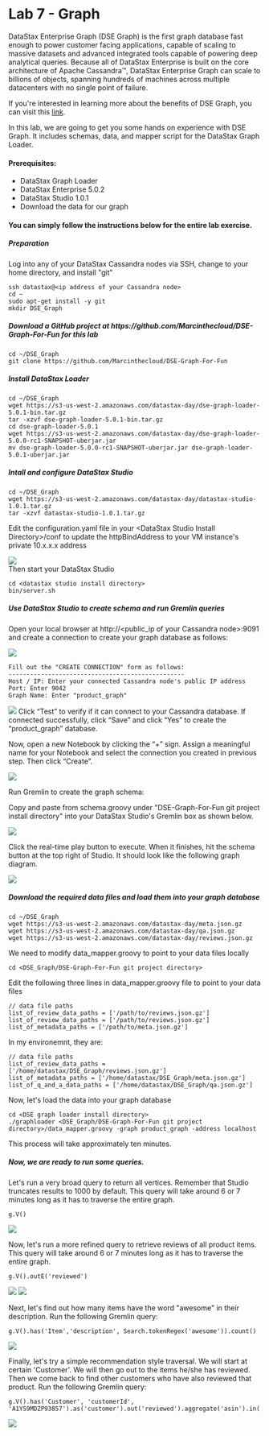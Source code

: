 # Lab 7 - Graph

DataStax Enterprise Graph (DSE Graph) is the first graph database fast enough to power customer facing applications, capable of scaling to massive datasets and advanced integrated tools capable of powering deep analytical queries. Because all of DataStax Enterprise is built on the core architecture of Apache Cassandra™, DataStax Enterprise Graph can scale to billions of objects, spanning hundreds of machines across multiple datacenters with no single point of failure.

If you're interested in learning more about the benefits of DSE Graph, you can visit this [link](https://docs.datastax.com/en/latest-dse/datastax_enterprise/graph/dseGraphAbout.html).

In this lab, we are going to get you some hands on experience with DSE Graph. It includes schemas, data, and mapper script for the DataStax Graph Loader.

#### Prerequisites:

- DataStax Graph Loader
- DataStax Enterprise 5.0.2
- DataStax Studio 1.0.1
- Download the data for our graph

#### You can simply follow the instructions below for the entire lab exercise.

##### Preparation

Log into any of your DataStax Cassandra nodes via SSH, change to your home directory, and install "git"
```
ssh datastax@<ip address of your Cassandra node>
cd ~
sudo apt-get install -y git
mkdir DSE_Graph
```

##### Download a GitHub project at https:\/\/github.com/Marcinthecloud/DSE-Graph-For-Fun for this lab
```
cd ~/DSE_Graph
git clone https://github.com/Marcinthecloud/DSE-Graph-For-Fun
```

##### Install DataStax Loader
```
cd ~/DSE_Graph
wget https://s3-us-west-2.amazonaws.com/datastax-day/dse-graph-loader-5.0.1-bin.tar.gz
tar -xzvf dse-graph-loader-5.0.1-bin.tar.gz
cd dse-graph-loader-5.0.1
wget https://s3-us-west-2.amazonaws.com/datastax-day/dse-graph-loader-5.0.0-rc1-SNAPSHOT-uberjar.jar
mv dse-graph-loader-5.0.0-rc1-SNAPSHOT-uberjar.jar dse-graph-loader-5.0.1-uberjar.jar
```

##### Intall and configure DataStax Studio

```
cd ~/DSE_Graph
wget https://s3-us-west-2.amazonaws.com/datastax-day/datastax-studio-1.0.1.tar.gz
tar -xzvf datastax-studio-1.0.1.tar.gz
```

Edit the configuration.yaml file in your \<DataStax Studio Install Directory\>/conf to update the httpBindAddress to your VM instance's private 10.x.x.x address

![](./img/lab7_datastax_studio_configuration_yaml.png)
<br>
Then start your DataStax Studio

```
cd <datastax studio install directory>
bin/server.sh
```

##### Use DataStax Studio to create schema and run Gremlin queries

Open your local browser at http://\<public_ip of your Cassandra node\>:9091 and create a connection to create your graph database as follows:

![](./img/lab7_datastax_front.png)

```
Fill out the "CREATE CONNECTION" form as follows:
-------------------------------------------------
Host / IP: Enter your connected Cassandra node's public IP address
Port: Enter 9042
Graph Name: Enter "product_graph"
```

![](./img/lab7_create_connection.png)
Click “Test” to verify if it can connect to your Cassandra database.  If connected successfully, click “Save” and click “Yes” to create the “product_graph” database.

Now, open a new Notebook by clicking the “+” sign.  Assign a meaningful name for your Notebook and select the connection you created in previous step.  Then click “Create”.

![](./img/lab7_create_notebook.png)

Run Gremlin to create the graph schema:

Copy and paste from schema.groovy under "DSE-Graph-For-Fun git project install directory" into your DataStax Studio's Gremlin box as shown below.

![](./img/lab7_create_schema.png)

Click the real-time play button to execute. When it finishes, hit the schema button at the top right of Studio.  It should look like the following graph diagram.

![](./img/lab7_schema_graph.png)


##### Download the required data files and load them into your graph database
```
cd ~/DSE_Graph
wget https://s3-us-west-2.amazonaws.com/datastax-day/meta.json.gz
wget https://s3-us-west-2.amazonaws.com/datastax-day/qa.json.gz
wget https://s3-us-west-2.amazonaws.com/datastax-day/reviews.json.gz
```

We need to modify data_mapper.groovy to point to your data files locally
```
cd <DSE_Graph/DSE-Graph-For-Fun git project directory>
```

Edit the following three lines in data_mapper.groovy file to point to your data files
```
// data file paths
list_of_review_data_paths = ['/path/to/reviews.json.gz']
list_of_review_data_paths = ['/path/to/reviews.json.gz']
list_of_metadata_paths = ['/path/to/meta.json.gz']
```
In my environemnt, they are:
```
// data file paths
list_of_review_data_paths = ['/home/datastax/DSE_Graph/reviews.json.gz']
list_of_metadata_paths = ['/home/datastax/DSE_Graph/meta.json.gz']
list_of_q_and_a_data_paths = ['/home/datastax/DSE_Graph/qa.json.gz']
```

Now, let's load the data into your graph database
```
cd <DSE graph loader install directory>
./graphloader <DSE_Graph/DSE-Graph-For-Fun git project directory>/data_mapper.groovy -graph product_graph -address localhost
```
This process will take approximately ten minutes.


##### Now, we are ready to run some queries.

Let's run a very broad query to return all vertices.  Remember that Studio truncates results to 1000 by default.  This query will take around 6 or 7 minutes long as it has to traverse the entire graph.
```
g.V()
```

![](./img/lab7_gV.png)

Now, let's run a more refined query to retrieve reviews of all product items.  This query will take around 6 or 7 minutes long as it has to traverse the entire graph.

```
g.V().outE('reviewed')
```

![](./img/lab7_item_reviewed.png)
![](.img/lab7_item_reviewed_graph.png)


Next, let's find out how many items have the word "awesome" in their description.  Run the following Gremlin query:

```
g.V().has('Item','description', Search.tokenRegex('awesome')).count()
```

![](./img/lab7_awesome_desc.png)


Finally, let's try a simple recommendation style traversal.  We will start at certain 'Customer'.  We will then go out to the items he/she has reviewed. Then we come back to find other customers who have also reviewed that product.  Run the following Gremlin query:
```
g.V().has('Customer', 'customerId', 'A1YS9MDZP93857').as('customer').out('reviewed').aggregate('asin').in('reviewed').where(neq('customer')).dedup().values('name').limit(10)
```

![](./img/lab7_cross_ref_cust_reviews.png)


